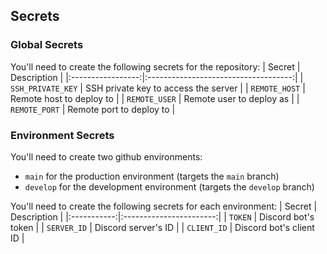 ## Secrets

### Global Secrets

You'll need to create the following secrets for the repository:
| Secret | Description |
|:-----------------:|:------------------------------------:|
| `SSH_PRIVATE_KEY` | SSH private key to access the server |
| `REMOTE_HOST` | Remote host to deploy to |
| `REMOTE_USER` | Remote user to deploy as |
| `REMOTE_PORT` | Remote port to deploy to |

### Environment Secrets

You'll need to create two github environments:

-   `main` for the production environment (targets the `main` branch)
-   `develop` for the development environment (targets the `develop` branch)

You'll need to create the following secrets for each environment:
| Secret | Description |
|:-----------:|:-----------------------:|
| `TOKEN` | Discord bot's token |
| `SERVER_ID` | Discord server's ID |
| `CLIENT_ID` | Discord bot's client ID |
